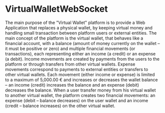 # VirtualWalletWebSocket

The main purpose of the "Virtual Wallet" platform is to provide a Web Application that replaces
a physical wallet, by keeping virtual money and handling small transaction between platform
users or external entities. The main concept of the platform is the virtual wallet, that behaves like
a financial account, with a balance (amount of money currently on the wallet – it must be positive
or zero) and multiple financial movements (or transactions), each representing either an income
(a credit) or an expense (a debit). Income movements are created by payments from the users to
the platform or through transfers from other virtual wallets. Expense movements correspond to
payments to external entities or transfers to other virtual wallets. Each movement (either income
or expense) is limited to a maximum of 5,000.00 € and increases or decreases the wallet balance
– an income (credit) increases the balance and an expense (debit) decreases the balance. When a
user transfer money from his virtual wallet to another virtual wallet, the platform creates two
financial movements: an expense (debit – balance decreases) on the user wallet and an income
(credit – balance increases) on the other virtual wallet.
